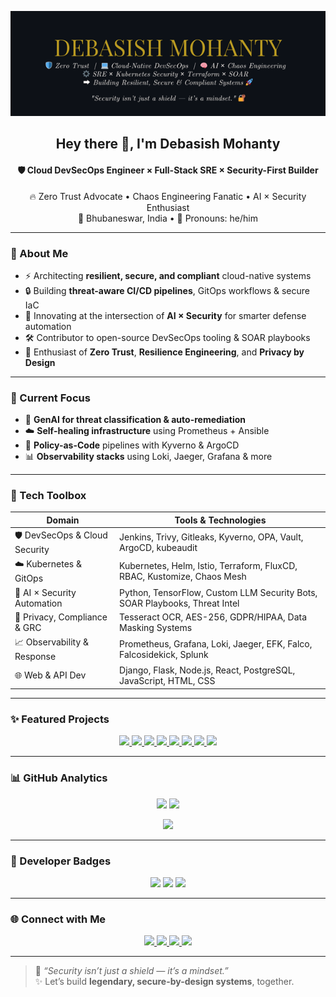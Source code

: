 <p align="center">
  <img src="./banner-github.png" alt="Debasish Mohanty - GitHub Banner" />
</p>

<h2 align="center">Hey there 👋, I'm <strong>Debasish Mohanty</strong></h2>
<h4 align="center">🛡️ Cloud DevSecOps Engineer × Full-Stack SRE × Security-First Builder</h4>

<p align="center">
  🔥 Zero Trust Advocate • Chaos Engineering Fanatic • AI × Security Enthusiast<br>
  📍 Bhubaneswar, India • 💬 Pronouns: he/him
</p>

---

### 🧠 About Me

- ⚡ Architecting **resilient, secure, and compliant** cloud-native systems
- 🔒 Building **threat-aware CI/CD pipelines**, GitOps workflows & secure IaC
- 🤖 Innovating at the intersection of **AI × Security** for smarter defense automation
- 🛠️ Contributor to open-source DevSecOps tooling & SOAR playbooks
- 🧩 Enthusiast of **Zero Trust**, **Resilience Engineering**, and **Privacy by Design**

---

### 🚀 Current Focus

- 🧠 **GenAI for threat classification & auto-remediation**
- ☁️ **Self-healing infrastructure** using Prometheus + Ansible
- 🔐 **Policy-as-Code** pipelines with Kyverno & ArgoCD
- 📊 **Observability stacks** using Loki, Jaeger, Grafana & more

---

### 🧰 Tech Toolbox

| Domain                        | Tools & Technologies |
|------------------------------|----------------------|
| 🛡️ DevSecOps & Cloud Security | Jenkins, Trivy, Gitleaks, Kyverno, OPA, Vault, ArgoCD, kubeaudit |
| ☁️ Kubernetes & GitOps        | Kubernetes, Helm, Istio, Terraform, FluxCD, RBAC, Kustomize, Chaos Mesh |
| 🤖 AI × Security Automation   | Python, TensorFlow, Custom LLM Security Bots, SOAR Playbooks, Threat Intel |
| 🔐 Privacy, Compliance & GRC  | Tesseract OCR, AES-256, GDPR/HIPAA, Data Masking Systems |
| 📈 Observability & Response   | Prometheus, Grafana, Loki, Jaeger, EFK, Falco, Falcosidekick, Splunk |
| 🌐 Web & API Dev              | Django, Flask, Node.js, React, PostgreSQL, JavaScript, HTML, CSS |

---

### ✨ Featured Projects

<p align="center">
  <a href="https://github.com/Debasish-87/ZeroTrustOps-Platform">
    <img src="https://github-readme-stats.vercel.app/api/pin/?username=Debasish-87&repo=ZeroTrustOps-Platform&theme=tokyonight" />
  </a>
  <a href="https://github.com/Debasish-87/complete-observability-system">
    <img src="https://github-readme-stats.vercel.app/api/pin/?username=Debasish-87&repo=complete-observability-system&theme=tokyonight" />
  </a>
  <a href="https://github.com/Debasish-87/GitOpsFlow-Kubernetes-AutoCD">
    <img src="https://github-readme-stats.vercel.app/api/pin/?username=Debasish-87&repo=GitOpsFlow-Kubernetes-AutoCD&theme=tokyonight" />
  </a>
  <a href="https://github.com/Debasish-87/Self-Healing-Infrastructure-with-Prometheus-Alertmanager-Ansible">
    <img src="https://github-readme-stats.vercel.app/api/pin/?username=Debasish-87&repo=Self-Healing-Infrastructure-with-Prometheus-Alertmanager-Ansible&theme=tokyonight" />
  </a>
  <a href="https://github.com/Debasish-87/k3s-istio-canary-deployment">
    <img src="https://github-readme-stats.vercel.app/api/pin/?username=Debasish-87&repo=k3s-istio-canary-deployment&theme=tokyonight" />
  </a>
  <a href="https://github.com/Debasish-87/pii-protection">
    <img src="https://github-readme-stats.vercel.app/api/pin/?username=Debasish-87&repo=pii-protection&theme=tokyonight" />
  </a>
    <a href="https://github.com/Debasish-87/tech_eazy_Debasish-87_aws_internship">
    <img src="https://github-readme-stats.vercel.app/api/pin/?username=Debasish-87&repo=tech_eazy_Debasish-87_aws_internship&theme=tokyonight" />
  </a>
    <a href="https://github.com/Debasish-87/Elevate-lab-devops-projects">
    <img src="https://github-readme-stats.vercel.app/api/pin/?username=Debasish-87&repo=Elevate-lab-devops-projects&theme=tokyonight" />
  </a>
</p>

---

### 📊 GitHub Analytics

<p align="center">
  <img src="https://github-readme-stats.vercel.app/api?username=Debasish-87&show_icons=true&theme=tokyonight" width="48%" />
  <img src="https://github-readme-stats.vercel.app/api/top-langs/?username=Debasish-87&layout=compact&theme=tokyonight" width="48%" />
</p>

<p align="center">
  <img src="https://streak-stats.demolab.com?user=Debasish-87&theme=tokyonight&hide_border=true" />
</p>

---

### 🧩 Developer Badges

<p align="center">
  <img src="https://img.shields.io/badge/DevSecOps-Builder-informational?style=for-the-badge&logo=github" />
  <img src="https://img.shields.io/badge/Zero_Trust-Evangelist-success?style=for-the-badge&logo=shield-security" />
  <img src="https://img.shields.io/badge/Chaos_Engineer-Verified-critical?style=for-the-badge&logo=airbnb" />
</p>

---


### 🌐 Connect with Me

<p align="center">
  <a href="mailto:debasishm8765@gmail.com">
    <img src="https://img.shields.io/badge/Email-debasishm8765@gmail.com-red?style=for-the-badge&logo=gmail" />
  </a>
  <a href="https://www.linkedin.com/in/debasish-mohanty-8765d">
    <img src="https://img.shields.io/badge/LinkedIn-Debasish%20Mohanty-blue?style=for-the-badge&logo=linkedin" />
  </a>
  <a href="https://x.com/DebasishM8765">
    <img src="https://img.shields.io/badge/Twitter-@DebasishM8765-1DA1F2?style=for-the-badge&logo=twitter" />
  </a>
  <a href="#">
    <img src="https://img.shields.io/badge/Portfolio-Coming_Soon-orange?style=for-the-badge&logo=web" />
  </a>
</p>

---

> 🧠 _“Security isn’t just a shield — it’s a mindset.”_  
> ✨ Let’s build **legendary, secure-by-design systems**, together.

